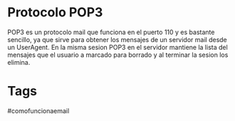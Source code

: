 # Protocolo POP3
POP3 es un protocolo mail que funciona en el puerto 110 y es bastante sencillo, ya que sirve para obtener los mensajes de un servidor mail desde un UserAgent.
En la misma sesion POP3 en el servidor mantiene la lista del mensajes que el usuario a marcado para borrado y al terminar la sesion los elimina.

# Tags
#comofuncionaemail